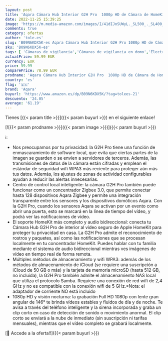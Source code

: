 ```yaml
---
layout: post
title: 'Aqara Cámara Hub Interior G2H Pro  1080p HD de Cámara de HomeKit  Visión Nocturna  Audio Bidireccional  Zigbee Hub  Cámara Enchufable Compatible con Alexa  HomeKit  Google Assistant e IFTTT'
date: 2022-11-25 15:39:25
image: 'https://m.media-amazon.com/images/I/41dIJoSUWyL._SL500_._SL400_.jpg'
comments: true
category: ofertas
author: 'tole.es'
slug: 'B09N6KDX5K-es Aqara Cámara Hub Interior G2H Pro 1080p HD de Cámara de...'
sku: 'B09N6KDX5K-es'
tags: [ 'Cámaras de vigilancia','Cámaras de vigilancia en domo','Electrónica','Fotografía y videocámaras','alexa','aqara','ifttt','🇪🇸', ]
actualPrice: 59.99 EUR
currency: EUR
price: 59.99
comparePrice: 78.99 EUR
prodname: 'Aqara Cámara Hub Interior G2H Pro  1080p HD de Cámara de HomeKit  Visión Nocturna  Audio Bidireccional  Zigbee Hub  Cámara Enchufable Compatible con Alexa  HomeKit  Google Assistant e IFTTT'
country: 'es'
flag: '🇪🇸'
brand: 'Aqara'
buyurl: 'https://www.amazon.es/dp/B09N6KDX5K/?tag=tolees-21'
descuento: '24.05'
average: '61.19'
---
```


Tienes [{{< param title >}}]({{< param buyurl >}}) en el siguiente enlace!

[![{{< param prodname >}}]({{< param image >}})]({{< param buyurl >}})

ℹ️:

- Nos preocupamos por tu privacidad: la G2H Pro tiene una función de enmascaramiento de software local, que evita que ciertas partes de la imagen se guarden o se envíen a servidores de terceros. Además, las transmisiones de datos de la cámara están cifradas y emplean el estándar de seguridad wifi WPA3 más reciente para proteger aún más tus datos. Además, los ajustes de zonas de actividad configurables ayudan a reducir las alertas innecesarias.
- Centro de control local inteligente: la cámara G2H Pro también puede funcionar como un concentrador Zigbee 3.0, que permite conectar hasta 128 dispositivos Aqara Zigbee y permite una integración transparente entre los sensores y los dispositivos domóticos Aqara. Con la G2H Pro, cuando los sensores Aqara se activan por un evento como abrir una puerta, esto se marcará en la línea de tiempo del vídeo, y podrá ver las notificaciones de vídeo.
- El soporte HomeKit más completo y audio bidireccional: conecta tu Cámara Hub G2H Pro de interior al vídeo seguro de Apple HomeKit para proteger tu privacidad en casa. La G2H Pro admite el reconocimiento de rostros y paquetes, así como las notificaciones que se procesan localmente en tu concentrador HomeKit. Puedes hablar con tu familia mediante el sistema de audio bidireccional mientras ves imágenes de vídeo en tiempo real de forma remota.
- Múltiples métodos de almacenamiento y wifi WPA3: además de los métodos de almacenamiento de iCloud (se requiere una suscripción a iCloud de 50 GB o más) y la tarjeta de memoria microSD (hasta 512 GB, no incluida), la G2H Pro también admite el almacenamiento NAS local que utiliza el protocolo Samba. Requiere una conexión de red wifi de 2,4 GHz y no es compatible con la conexión wifi de 5 GHz.*Nota: el adaptador de corriente NO está incluido
- 1080p HD y visión nocturna: la grabación Full HD 1080p con lente gran angular de 146° te brinda vídeos estables y fluidos de día y de noche. Te avisa a través del teléfono inteligente y la sirena incorporada y graba un clip corto en caso de detección de sonido o movimiento anormal. El clip corto se enviará a la nube de inmediato (sin suscripción ni tarifas mensuales), mientras que el vídeo completo se grabará localmente.

[🛒 Accede a la oferta!!]({{< param buyurl >}})
